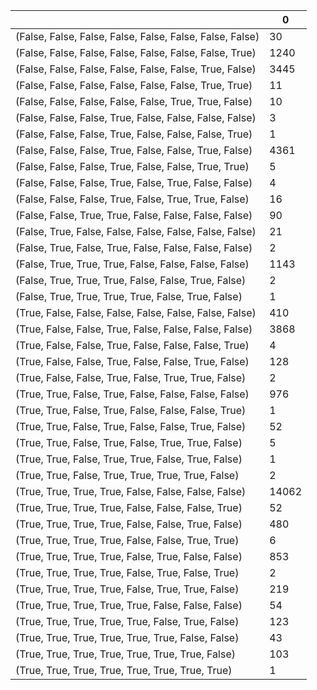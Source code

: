 |                                                          |     0 |
|----------------------------------------------------------|-------|
| (False, False, False, False, False, False, False, False) |    30 |
| (False, False, False, False, False, False, False, True)  |  1240 |
| (False, False, False, False, False, False, True, False)  |  3445 |
| (False, False, False, False, False, False, True, True)   |    11 |
| (False, False, False, False, False, True, True, False)   |    10 |
| (False, False, False, True, False, False, False, False)  |     3 |
| (False, False, False, True, False, False, False, True)   |     1 |
| (False, False, False, True, False, False, True, False)   |  4361 |
| (False, False, False, True, False, False, True, True)    |     5 |
| (False, False, False, True, False, True, False, False)   |     4 |
| (False, False, False, True, False, True, True, False)    |    16 |
| (False, False, True, True, False, False, False, False)   |    90 |
| (False, True, False, False, False, False, False, False)  |    21 |
| (False, True, False, True, False, False, False, False)   |     2 |
| (False, True, True, True, False, False, False, False)    |  1143 |
| (False, True, True, True, False, False, True, False)     |     2 |
| (False, True, True, True, True, False, True, False)      |     1 |
| (True, False, False, False, False, False, False, False)  |   410 |
| (True, False, False, True, False, False, False, False)   |  3868 |
| (True, False, False, True, False, False, False, True)    |     4 |
| (True, False, False, True, False, False, True, False)    |   128 |
| (True, False, False, True, False, True, True, False)     |     2 |
| (True, True, False, True, False, False, False, False)    |   976 |
| (True, True, False, True, False, False, False, True)     |     1 |
| (True, True, False, True, False, False, True, False)     |    52 |
| (True, True, False, True, False, True, True, False)      |     5 |
| (True, True, False, True, True, False, True, False)      |     1 |
| (True, True, False, True, True, True, True, False)       |     2 |
| (True, True, True, True, False, False, False, False)     | 14062 |
| (True, True, True, True, False, False, False, True)      |    52 |
| (True, True, True, True, False, False, True, False)      |   480 |
| (True, True, True, True, False, False, True, True)       |     6 |
| (True, True, True, True, False, True, False, False)      |   853 |
| (True, True, True, True, False, True, False, True)       |     2 |
| (True, True, True, True, False, True, True, False)       |   219 |
| (True, True, True, True, True, False, False, False)      |    54 |
| (True, True, True, True, True, False, True, False)       |   123 |
| (True, True, True, True, True, True, False, False)       |    43 |
| (True, True, True, True, True, True, True, False)        |   103 |
| (True, True, True, True, True, True, True, True)         |     1 |